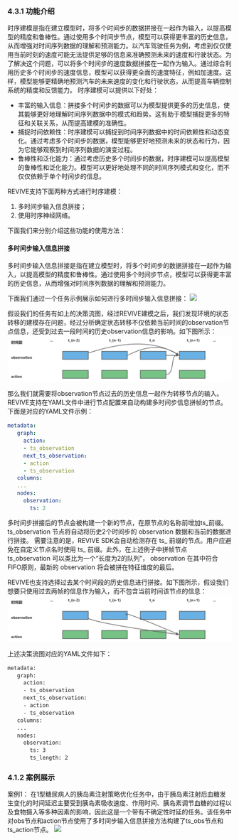 ### 4.3.1 功能介绍 
时序建模是指在建立模型时，将多个时间步的数据拼接在一起作为输入，以提高模型的精度和鲁棒性。通过使用多个时间步节点，模型可以获得更丰富的历史信息，从而增强对时间序列数据的理解和预测能力。以汽车驾驶任务为例，考虑到仅仅使用当前时刻的速度可能无法提供足够的信息来准确预测未来的速度和行驶状态。为了解决这个问题，可以将多个时间步的速度数据拼接在一起作为输入。通过综合利用历史多个时间步的速度信息，模型可以获得更全面的速度特征，例如加速度。这样，模型能够更精确地预测汽车的未来速度的变化和行驶状态，从而提高车辆控制系统的精度和反馈能力。
时序建模可以提供以下好处：

- 丰富的输入信息：拼接多个时间步的数据可以为模型提供更多的历史信息，使其能够更好地理解时间序列数据中的模式和趋势。这有助于模型捕捉更多的特征和关联关系，从而提高建模的准确性。
- 捕捉时间依赖性：时序建模可以捕捉到时间序列数据中的时间依赖性和动态变化。通过考虑多个时间步的数据，模型能够更好地预测未来的状态和行为，因为它能够观察到时间序列数据的演变过程。
- 鲁棒性和泛化能力：通过考虑历史多个时间步的数据，时序建模可以提高模型的鲁棒性和泛化能力。模型可以更好地处理不同的时间序列模式和变化，而不仅仅依赖于单个时间步的信息。

REVIVE支持下面两种方式进行时序建模：

1. 多时间步输入信息拼接；
2. 使用时序神经网络。

下面我们来分别介绍这些功能的使用方法：
#### 多时间步输入信息拼接
多时间步输入信息拼接是指在建立模型时，将多个时间步的数据拼接在一起作为输入，以提高模型的精度和鲁棒性。通过使用多个时间步节点，模型可以获得更丰富的历史信息，从而增强对时间序列数据的理解和预测能力。

下面我们通过一个任务示例展示如何进行多时间步输入信息拼接：
![](../assets/4.3-0.png?x-oss-process=image%2Fformat%2Cwebp)


假设我们的任务有如上的决策流图，经过REVIVE建模之后，我们发现环境的状态转移的建模存在问题，经过分析确定状态转移不仅依赖当前时间的observation节点信息，还受到过去一段时间的历史observation信息的影响。如下图所示：
![](../assets/4.3-1.jpeg)

那么我们就需要将observation节点过去的历史信息一起作为转移节点的输入。REVIVE支持在YAML文件中进行节点配置来自动构建多时间步信息拼帧的节点。下面是对应的YAML文件示例：
```yaml
metadata:
   graph:
     action:
     - ts_observation
     next_ts_observation:
     - action
     - ts_observation
   columns:
   ...
   nodes:
     observation:
       ts: 2
```
多时间步拼接后的节点会被构建一个新的节点，在原节点的名称前增加ts_前缀。 ts_observation 节点将自动将历史2个时间步的 observation 数据和当前的数据进行拼接。
需要注意的是，REVIVE SDK会自动检测存在 ts_ 前缀的节点。用户应避免在自定义节点名时使用 ts_ 前缀。此外，在上述例子中拼帧节点 ts_observation 可以类比为一个“长度为2的队列”， observation 在其中符合FIFO原则，最新的 observation 将会被拼在特征维度的最后。

REVIVE也支持选择过去某个时间段的历史信息进行拼接。如下图所示，假设我们想要只使用过去两帧的信息作为输入，而不包含当前时间该节点的信息：
![](../assets/4.3-2.jpeg)

上述决策流图对应的YAML文件如下：
```bash
metadata:
   graph:
     action:
     - ts_observation
     next_ts_observation:
     - action
     - ts_observation
   columns:
   ...
   nodes:
     observation:
       ts: 3
       ts_length: 2
```
### 4.1.2 案例展示
案例1：
在1型糖尿病人的胰岛素注射策略优化任务中，由于胰岛素注射后血糖发生变化的时间延迟主要受到胰岛素吸收速度、作用时间、胰岛素调节血糖的过程以及食物摄入等多种因素的影响，因此这是一个带有不确定性时延的任务。该任务中对obs节点和action节点使用了多时间步输入信息拼接方法构建了ts_obs节点和ts_action节点。
![](../assets/4.3-3.png?x-oss-process=image%2Fformat%2Cwebp)

